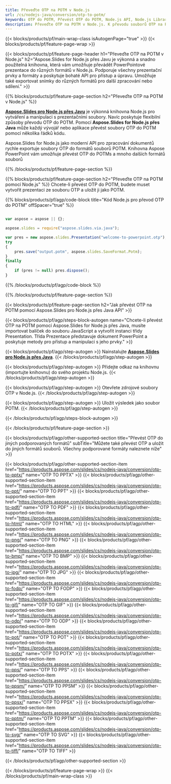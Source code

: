 ```yaml
---
title: Převeďte OTP na POTM v Node.js
url: /cs/nodejs-java/conversion/otp-to-potm/
keywords: OTP do POTM, Převést OTP do POTM, Node.js API, Node.js Library, OTP, POTM
description: Převeďte OTP na POTM v Node.js. K převodu souborů OTP na POTM použijte rozhraní API knihovny Node.js
---
```


{{< blocks/products/pf/main-wrap-class isAutogenPage="true" >}}
{{< blocks/products/pf/feature-page-wrap >}}

{{< blocks/products/pf/feature-page-header h1="Převeďte OTP na POTM v Node.js" h2="Aspose.Slides for Node.js přes Javu je výkonná a snadno použitelná knihovna, která vám umožňuje převádět PowerPointové prezentace do různých formátů v Node.js. Podporuje všechny prezentační prvky a formáty a poskytuje bohaté API pro přístup a úpravu. Umožňuje také exportovat snímky do různých formátů pro další zpracování nebo sdílení." >}}

{{% blocks/products/pf/feature-page-section h2="Převeďte OTP na POTM v Node.js" %}}

[**Aspose.Slides pro Node.js přes Javu**](https://products.aspose.com/slides/cs/nodejs-java/) je výkonná knihovna Node.js pro vytváření a manipulaci s prezentačními soubory. Navíc poskytuje flexibilní způsoby převodu OTP do POTM. Pomocí **Aspose.Slides for Node.js přes Java** může každý vývojář nebo aplikace převést soubory OTP do POTM pomocí několika řádků kódu.

Aspose.Slides for Node.js jako moderní API pro zpracování dokumentů rychle exportuje soubory OTP do formátů souborů POTM. Knihovna Aspose PowerPoint vám umožňuje převést OTP do POTMs a mnoho dalších formátů souborů

{{% /blocks/products/pf/feature-page-section %}}

{{% blocks/products/pf/feature-page-section  h2="Převeďte OTP na POTM pomocí Node.js" %}}
Chcete-li převést OTP do POTM, budete muset vytvořit prezentaci ze souboru OTP a uložit ji jako POTM.

{{% blocks/products/pf/agp/code-block title="Kód Node.js pro převod OTP do POTM" offSpacer="true" %}}

```javascript

var aspose = aspose || {};

aspose.slides = require("aspose.slides.via.java");

var pres = new aspose.slides.Presentation("welcome-to-powerpoint.otp");
try
{
    pres.save("output.potm", aspose.slides.SaveFormat.Potm);
}
finally
{
    if (pres != null) pres.dispose();
}
```


{{% /blocks/products/pf/agp/code-block %}}

{{% /blocks/products/pf/feature-page-section %}}

{{< blocks/products/pf/feature-page-section  h2="Jak převést OTP na POTM pomocí Aspose.Slides pro Node.js přes Java API" >}}

{{< blocks/products/pf/agp/steps-block-autogen name="Chcete-li převést OTP na POTM pomocí Aspose.Slides for Node.js přes Java, musíte importovat balíček do souboru JavaScript a vytvořit instanci třídy Presentation. Třída Prezentace představuje dokument PowerPoint a poskytuje metody pro přístup a manipulaci s jeho prvky." >}}

{{< blocks/products/pf/agp/step-autogen >}}
Nainstalujte [**Aspose.Slides pro Node.js přes Java**](https://products.aspose.com/slides/cs/nodejs-java/).
{{< /blocks/products/pf/agp/step-autogen >}}

{{< blocks/products/pf/agp/step-autogen >}}
Přidejte odkaz na knihovnu (importujte knihovnu) do svého projektu Node.js.
{{< /blocks/products/pf/agp/step-autogen >}}

{{< blocks/products/pf/agp/step-autogen >}}
Otevřete zdrojové soubory OTP v Node.js.
{{< /blocks/products/pf/agp/step-autogen >}}

{{< blocks/products/pf/agp/step-autogen >}}
Uložit výsledek jako soubor POTM.
{{< /blocks/products/pf/agp/step-autogen >}}

{{< /blocks/products/pf/agp/steps-block-autogen >}}

{{< /blocks/products/pf/feature-page-section >}}

{{< blocks/products/pf/agp/other-supported-section title="Převést OTP do jiných podporovaných formátů" subTitle="Můžete také převést OTP a uložit do jiných formátů souborů. Všechny podporované formáty naleznete níže" >}}

{{< blocks/products/pf/agp/other-supported-section-item href="https://products.aspose.com/slides/cs/nodejs-java/conversion/otp-to-pptx/" name="OTP TO PPTX" >}}
{{< blocks/products/pf/agp/other-supported-section-item href="https://products.aspose.com/slides/cs/nodejs-java/conversion/otp-to-ppt/" name="OTP TO PPT" >}}
{{< blocks/products/pf/agp/other-supported-section-item href="https://products.aspose.com/slides/cs/nodejs-java/conversion/otp-to-pdf/" name="OTP TO PDF" >}}
{{< blocks/products/pf/agp/other-supported-section-item href="https://products.aspose.com/slides/cs/nodejs-java/conversion/otp-to-html/" name="OTP TO HTML" >}}
{{< blocks/products/pf/agp/other-supported-section-item href="https://products.aspose.com/slides/cs/nodejs-java/conversion/otp-to-png/" name="OTP TO PNG" >}}
{{< blocks/products/pf/agp/other-supported-section-item href="https://products.aspose.com/slides/cs/nodejs-java/conversion/otp-to-bmp/" name="OTP TO BMP" >}}
{{< blocks/products/pf/agp/other-supported-section-item href="https://products.aspose.com/slides/cs/nodejs-java/conversion/otp-to-jpg/" name="OTP TO JPG" >}}
{{< blocks/products/pf/agp/other-supported-section-item href="https://products.aspose.com/slides/cs/nodejs-java/conversion/otp-to-fodp/" name="OTP TO FODP" >}}
{{< blocks/products/pf/agp/other-supported-section-item href="https://products.aspose.com/slides/cs/nodejs-java/conversion/otp-to-gif/" name="OTP TO GIF" >}}
{{< blocks/products/pf/agp/other-supported-section-item href="https://products.aspose.com/slides/cs/nodejs-java/conversion/otp-to-odp/" name="OTP TO ODP" >}}
{{< blocks/products/pf/agp/other-supported-section-item href="https://products.aspose.com/slides/cs/nodejs-java/conversion/otp-to-pot/" name="OTP TO POT" >}}
{{< blocks/products/pf/agp/other-supported-section-item href="https://products.aspose.com/slides/cs/nodejs-java/conversion/otp-to-potx/" name="OTP TO POTX" >}}
{{< blocks/products/pf/agp/other-supported-section-item href="https://products.aspose.com/slides/cs/nodejs-java/conversion/otp-to-pps/" name="OTP TO PPS" >}}
{{< blocks/products/pf/agp/other-supported-section-item href="https://products.aspose.com/slides/cs/nodejs-java/conversion/otp-to-ppsm/" name="OTP TO PPSM" >}}
{{< blocks/products/pf/agp/other-supported-section-item href="https://products.aspose.com/slides/cs/nodejs-java/conversion/otp-to-ppsx/" name="OTP TO PPSX" >}}
{{< blocks/products/pf/agp/other-supported-section-item href="https://products.aspose.com/slides/cs/nodejs-java/conversion/otp-to-pptm/" name="OTP TO PPTM" >}}
{{< blocks/products/pf/agp/other-supported-section-item href="https://products.aspose.com/slides/cs/nodejs-java/conversion/otp-to-svg/" name="OTP TO SVG" >}}
{{< blocks/products/pf/agp/other-supported-section-item href="https://products.aspose.com/slides/cs/nodejs-java/conversion/otp-to-tiff/" name="OTP TO TIFF" >}}


{{< /blocks/products/pf/agp/other-supported-section >}}

{{< /blocks/products/pf/feature-page-wrap >}}
{{< /blocks/products/pf/main-wrap-class >}}